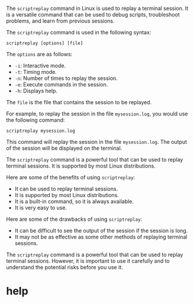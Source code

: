 # 

The `scriptreplay` command in Linux is used to replay a terminal session. It is a versatile command that can be used to debug scripts, troubleshoot problems, and learn from previous sessions.

The `scriptreplay` command is used in the following syntax:

```
scriptreplay [options] [file]
```

The `options` are as follows:

* `-i`: Interactive mode.
* `-t`: Timing mode.
* `-n`: Number of times to replay the session.
* `-e`: Execute commands in the session.
* `-h`: Displays help.

The `file` is the file that contains the session to be replayed.

For example, to replay the session in the file `mysession.log`, you would use the following command:

```
scriptreplay mysession.log
```

This command will replay the session in the file `mysession.log`. The output of the session will be displayed on the terminal.

The `scriptreplay` command is a powerful tool that can be used to replay terminal sessions. It is supported by most Linux distributions.

Here are some of the benefits of using `scriptreplay`:

* It can be used to replay terminal sessions.
* It is supported by most Linux distributions.
* It is a built-in command, so it is always available.
* It is very easy to use.

Here are some of the drawbacks of using `scriptreplay`:

* It can be difficult to see the output of the session if the session is long.
* It may not be as effective as some other methods of replaying terminal sessions.

The `scriptreplay` command is a powerful tool that can be used to replay terminal sessions. However, it is important to use it carefully and to understand the potential risks before you use it.


# help 

```

```
